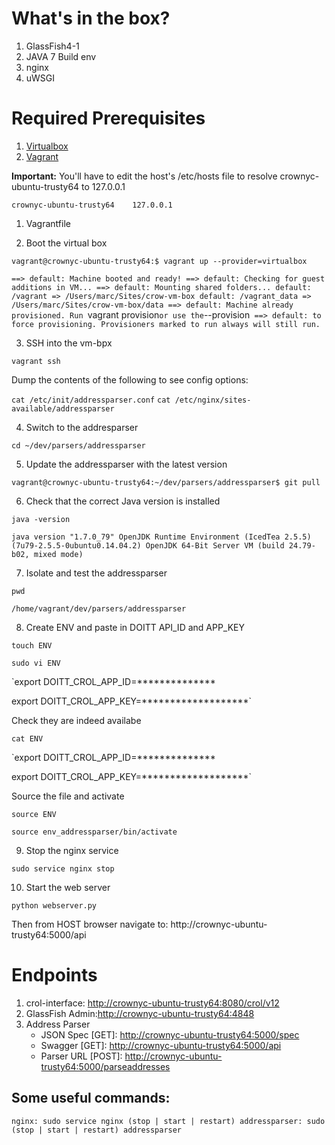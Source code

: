 # What's in the box?

  1. GlassFish4-1
  2. JAVA 7 Build env
  3. nginx
  4. uWSGI

# Required Prerequisites

  1. [Virtualbox](https://www.virtualbox.org/)
  2. [Vagrant](https://www.vagrantup.com/)

**Important:** You'll have to edit the host's /etc/hosts file to resolve crownyc-ubuntu-trusty64 to 127.0.0.1

`crownyc-ubuntu-trusty64	127.0.0.1`

  1. Vagrantfile

  2. Boot the virtual box

`vagrant@crownyc-ubuntu-trusty64:$ vagrant up --provider=virtualbox`

`==> default: Machine booted and ready!
==> default: Checking for guest additions in VM...
==> default: Mounting shared folders...
    default: /vagrant => /Users/marc/Sites/crow-vm-box
    default: /vagrant_data => /Users/marc/Sites/crow-vm-box/data
==> default: Machine already provisioned. Run `vagrant provision` or use the `--provision`
==> default: to force provisioning. Provisioners marked to run always will still run.`

  3. SSH into the vm-bpx

`vagrant ssh`

Dump the contents of the following to see config options:

`cat /etc/init/addressparser.conf` 
`cat /etc/nginx/sites-available/addressparser`

  4. Switch to the addresparser 

`cd ~/dev/parsers/addressparser`

  5. Update the addressparser with the latest version

`vagrant@crownyc-ubuntu-trusty64:~/dev/parsers/addressparser$ git pull`

  6. Check that the correct Java version is installed

`java -version`

`java version "1.7.0_79"
OpenJDK Runtime Environment (IcedTea 2.5.5) (7u79-2.5.5-0ubuntu0.14.04.2)
OpenJDK 64-Bit Server VM (build 24.79-b02, mixed mode)`

  7. Isolate and test the addressparser

`pwd`

`/home/vagrant/dev/parsers/addressparser`

  8. Create ENV and paste in DOITT API_ID and APP_KEY

`touch ENV`

`sudo vi ENV`

`export DOITT_CROL_APP_ID=**************

export DOITT_CROL_APP_KEY=*******************`

Check they are indeed availabe

`cat ENV`

`export DOITT_CROL_APP_ID=**************

export DOITT_CROL_APP_KEY=*******************`

Source the file and activate

`source ENV`

`source env_addressparser/bin/activate`

  9. Stop the nginx service

`sudo service nginx stop`

  10. Start the web server

`python webserver.py`

Then from HOST browser navigate to: http://crownyc-ubuntu-trusty64:5000/api

# Endpoints 
  1. crol-interface: [http://crownyc-ubuntu-trusty64:8080/crol/v12](http://crownyc-ubuntu-trusty64:8080/crol/v12)
  2. GlassFish Admin:[http://crownyc-ubuntu-trusty64:4848](http://crownyc-ubuntu-trusty64:4848)
  3. Address Parser 
     - JSON Spec [GET]: [http://crownyc-ubuntu-trusty64:5000/spec](http://crownyc-ubuntu-trusty64:5000/spec)
     - Swagger [GET]: [http://crownyc-ubuntu-trusty64:5000/api](http://crownyc-ubuntu-trusty64:5000/api)
     - Parser URL [POST]: [http://crownyc-ubuntu-trusty64:5000/parseaddresses](http://crownyc-ubuntu-trusty64:5000/parseaddresses)

## Some useful commands: 

`nginx: sudo service nginx (stop | start | restart)
addressparser: sudo (stop | start | restart) addressparser`

